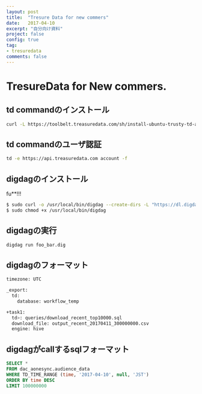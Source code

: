 ```yaml
---
layout: post
title:  "Tresure Data for new commers"
date:   2017-04-10
excerpt: "自分向け資料"
project: false
config: true
tag:
- tresuredata
comments: false
---
```


# TresureData for New commers.

## td commandのインストール
```sh
curl -L https://toolbelt.treasuredata.com/sh/install-ubuntu-trusty-td-agent2.sh | sh
```

## td commandのユーザ認証
```sh
td -e https://api.treasuredata.com account -f
```

## digdagのインストール
fu**!!!
```sh
$ sudo curl -o /usr/local/bin/digdag --create-dirs -L "https://dl.digdag.io/digdag-latest"
$ sudo chmod +x /usr/local/bin/digdag
```

## digdagの実行
```sh
digdag run foo_bar.dig
```

## digdagのフォーマット
```sh
timezone: UTC

_export:
  td:
    database: workflow_temp

+task1:
  td>: queries/download_recent_top10000.sql
  download_file: output_recent_20170411_300000000.csv
  engine: hive
```

## digdagがcallするsqlフォーマット
```sql
SELECT *
FROM dac_aonesync.audience_data
WHERE TD_TIME_RANGE (time, '2017-04-10', null, 'JST')
ORDER BY time DESC
LIMIT 100000000
```
